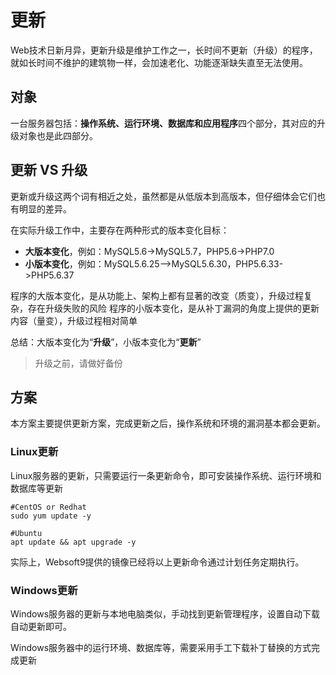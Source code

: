 # 更新

Web技术日新月异，更新升级是维护工作之一，长时间不更新（升级）的程序，就如长时间不维护的建筑物一样，会加速老化、功能逐渐缺失直至无法使用。

## 对象

一台服务器包括：**操作系统、运行环境、数据库和应用程序**四个部分，其对应的升级对象也是此四部分。

## 更新 VS 升级

更新或升级这两个词有相近之处，虽然都是从低版本到高版本，但仔细体会它们也有明显的差异。

在实际升级工作中，主要存在两种形式的版本变化目标：

- **大版本变化**，例如：MySQL5.6->MySQL5.7，PHP5.6->PHP7.0  
- **小版本变化**，例如：MySQL5.6.25-->MySQL5.6.30，PHP5.6.33->PHP5.6.37

程序的大版本变化，是从功能上、架构上都有显著的改变（质变），升级过程复杂，存在升级失败的风险
程序的小版本变化，是从补丁漏洞的角度上提供的更新内容（量变），升级过程相对简单

总结：大版本变化为“**升级**”，小版本变化为“**更新**”

> 升级之前，请做好备份

## 方案

本方案主要提供更新方案，完成更新之后，操作系统和环境的漏洞基本都会更新。

### Linux更新

Linux服务器的更新，只需要运行一条更新命令，即可安装操作系统、运行环境和数据库等更新

```
#CentOS or Redhat
sudo yum update -y

#Ubuntu
apt update && apt upgrade -y
```

实际上，Websoft9提供的镜像已经将以上更新命令通过计划任务定期执行。

### Windows更新

Windows服务器的更新与本地电脑类似，手动找到更新管理程序，设置自动下载自动更新即可。

Windows服务器中的运行环境、数据库等，需要采用手工下载补丁替换的方式完成更新

